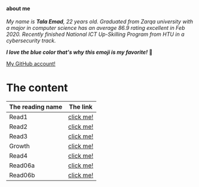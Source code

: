 #### about me

*My name is **Tala Emad**, 22 years old. Graduated from Zarqa university with a major in computer science has an average 86.9 rating excellent in Feb 2020. Recently finished National ICT Up-Skilling Program from HTU in a cybersecurity track.*

***I love the blue color that's why this emoji is my favorite!***  :blue_heart:

[My GitHub account!](https://github.com/talaemad)

# The content

The reading name | The link
-----------------|----------- 
Read1 | [click me!](https://talaemad.github.io/reading-notes/Read1)
Read2| [click me!](https://talaemad.github.io/reading-notes/Read2)
Read3 | [click me!](https://talaemad.github.io/reading-notes/Read3)
Growth | [click me!](https://talaemad.github.io/reading-notes/Growth)
Read4 | [click me!](https://talaemad.github.io/reading-notes/Read4)
Read06a | [click me!](https://talaemad.github.io/reading-notes/Read06a)
Read06b | [click me!](https://talaemad.github.io/reading-notes/Read06b)

